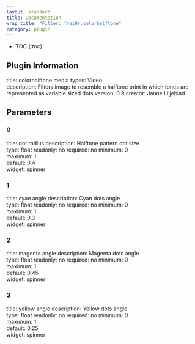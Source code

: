 ```yaml
---
layout: standard
title: Documentation
wrap_title: "Filter: frei0r.colorhalftone"
category: plugin
---
```

* TOC
{:toc}

## Plugin Information

title: colorhalftone
media types:
Video  
description: Filters image to resemble a halftone print in which tones are represented as variable sized dots
version: 0.9
creator: Janne Liljeblad

## Parameters

### 0

title: dot radius  description:
Halftone pattern dot size  
type: float
readonly: no
required: no
minimum: 0  
maximum: 1  
default: 0.4  
widget: spinner  

### 1

title: cyan angle  description:
Cyan dots angle  
type: float
readonly: no
required: no
minimum: 0  
maximum: 1  
default: 0.3  
widget: spinner  

### 2

title: magenta angle  description:
Magenta dots angle  
type: float
readonly: no
required: no
minimum: 0  
maximum: 1  
default: 0.45  
widget: spinner  

### 3

title: yellow angle  description:
Yellow dots angle  
type: float
readonly: no
required: no
minimum: 0  
maximum: 1  
default: 0.25  
widget: spinner  


